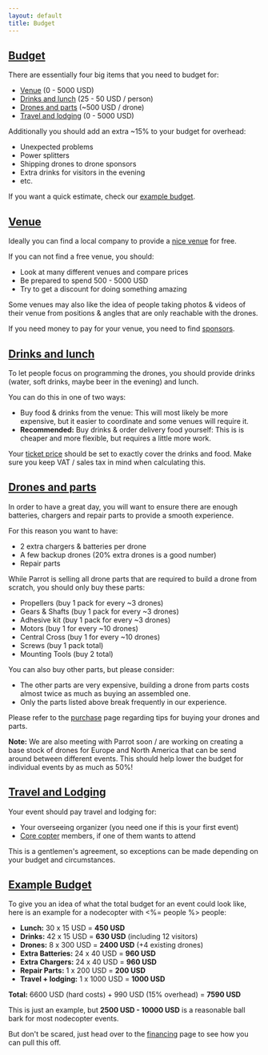```yaml
---
layout: default
title: Budget
---
```


<h2 id="budget"><a href="#budget">Budget</a></h2>

There are essentially four big items that you need to budget for:

* [Venue](#venue) (0 - 5000 USD)
* [Drinks and lunch](#drinks-and-lunch) (25 - 50 USD / person)
* [Drones and parts](#drones-and-parts) (~500 USD / drone)
* [Travel and lodging](#travel-and-lodging) (0 - 5000 USD)

Additionally you should add an extra ~15% to your budget for overhead:

* Unexpected problems
* Power splitters
* Shipping drones to drone sponsors
* Extra drinks for visitors in the evening
* etc.

If you want a quick estimate, check our [example budget](#example).

<h2 id="venue"><a href="#venue">Venue</a></h2>

Ideally you can find a local company to provide a [nice venue](/compass/venue)
for free.

If you can not find a free venue, you should:

* Look at many different venues and compare prices
* Be prepared to spend 500 - 5000 USD
* Try to get a discount for doing something amazing

Some venues may also like the idea of people taking photos & videos of their
venue from positions & angles that are only reachable with the drones.

If you need money to pay for your venue, you need to find
[sponsors](/compass/sponsors).

<h2 id="drinks-and-lunch"><a href="#drinks-and-lunch">Drinks and lunch</a></h2>

To let people focus on programming the drones, you should provide drinks
(water, soft drinks, maybe beer in the evening) and lunch.

You can do this in one of two ways:

* Buy food & drinks from the venue: This will most likely be more expensive,
  but it easier to coordinate and some venues will require it.
* **Recommended:** Buy drinks & order delivery food yourself: This is is
  cheaper and more flexible, but requires a little more work.

Your [ticket price](/compass/tickets) should be set to exactly cover the drinks
and food. Make sure you keep VAT / sales tax in mind when calculating this.

<h2 id="drones-and-parts"><a href="#drones-and-parts">Drones and parts</a></h2>

In order to have a great day, you will want to ensure there are enough
batteries, chargers and repair parts to provide a smooth experience.

For this reason you want to have:

* 2 extra chargers & batteries per drone
* A few backup drones (20% extra drones is a good number)
* Repair parts

While Parrot is selling all drone parts that are required to build a drone
from scratch, you should only buy these parts:

* Propellers (buy 1 pack for every ~3 drones)
* Gears & Shafts (buy 1 pack for every ~3 drones)
* Adhesive kit (buy 1 pack for every ~3 drones)
* Motors (buy 1 for every ~10 drones)
* Central Cross (buy 1 for every ~10 drones)
* Screws (buy 1 pack total)
* Mounting Tools (buy 2 total)

You can also buy other parts, but please consider:

* The other parts are very expensive, building a drone from parts costs
  almost twice as much as buying an assembled one.
* Only the parts listed above break frequently in our experience.

Please refer to the [purchase](/compass/purchase) page regarding tips for
buying your drones and parts.

**Note:** We are also meeting with Parrot soon / are working on creating a
base stock of drones for Europe and North America that can be send around
between different events. This should help lower the budget for individual
events by as much as 50%!

<h2 id="travel-and-lodging"><a href="travel-and-lodging">Travel and Lodging</a></h2>

Your event should pay travel and lodging for:

* Your overseeing organizer (you need one if this is your first event)
* [Core copter](/core) members, if one of them wants to attend

This is a gentlemen's agreement, so exceptions can be made depending
on your budget and circumstances.

<h2 id="example"><a href="#example">Example Budget</a></h2>


To give you an idea of what the total budget for an event could look like,
here is an example for a nodecopter with <%= people %> people:

* **Lunch:** 30 x 15 USD = **450 USD**
* **Drinks:** 42 x 15 USD = **630 USD** (including 12 visitors)
* **Drones:** 8 x 300 USD = **2400 USD** (+4 existing drones)
* **Extra Batteries:** 24 x 40 USD = **960 USD**
* **Extra Chargers:** 24 x 40 USD = **960 USD**
* **Repair Parts:** 1 x 200 USD = **200 USD**
* **Travel + lodging:** 1 x 1000 USD = **1000 USD**

**Total:** 6600 USD (hard costs) + 990 USD (15% overhead) = **7590 USD**

This is just an example, but **2500 USD - 10000 USD** is a reasonable ball
bark for most nodecopter events.

But don't be scared, just head over to the [financing](/compass/financing) page
to see how you can pull this off.
